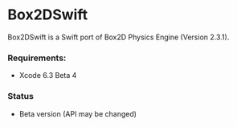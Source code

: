 # Box2DSwift

Box2DSwift is a Swift port of Box2D Physics Engine (Version 2.3.1).

### Requirements:
- Xcode 6.3 Beta 4

### Status
- Beta version (API may be changed)
